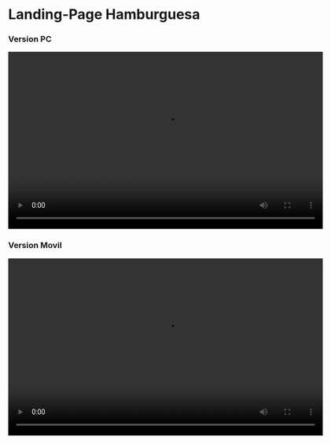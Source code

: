 # Landing-Page Hamburguesa

### Version PC

<video width="640" height="360" controls>
  <source src="storage/videos/videoPc.webm" type="video/webm">
  Your browser does not support the video tag.
</video>

### Version Movil

<video width="640" height="360" controls>
  <source src="storage/videos/videoMovil.webm" type="video/webm">
  Your browser does not support the video tag.
</video>


